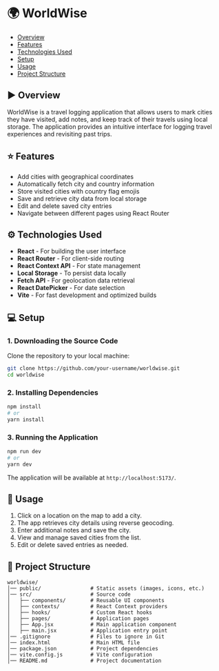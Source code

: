 # 🌍 WorldWise

- [Overview](#-overview)
- [Features](#-features)
- [Technologies Used](#-technologies-used)
- [Setup](#-setup)
- [Usage](#-usage)
- [Project Structure](#-project-structure)

## ▶ Overview

WorldWise is a travel logging application that allows users to mark cities they have visited, add notes, and keep track of their travels using local storage. The application provides an intuitive interface for logging travel experiences and revisiting past trips.

## ⭐ Features

- Add cities with geographical coordinates
- Automatically fetch city and country information
- Store visited cities with country flag emojis
- Save and retrieve city data from local storage
- Edit and delete saved city entries
- Navigate between different pages using React Router

## ⚙ Technologies Used

- **React** - For building the user interface
- **React Router** - For client-side routing
- **React Context API** - For state management
- **Local Storage** - To persist data locally
- **Fetch API** - For geolocation data retrieval
- **React DatePicker** - For date selection
- **Vite** - For fast development and optimized builds

## 💻 Setup

### 1. Downloading the Source Code

Clone the repository to your local machine:

```sh
git clone https://github.com/your-username/worldwise.git
cd worldwise
```

### 2. Installing Dependencies

```sh
npm install
# or
yarn install
```

### 3. Running the Application

```sh
npm run dev
# or
yarn dev
```

The application will be available at `http://localhost:5173/`.

## 🚀 Usage

1. Click on a location on the map to add a city.
2. The app retrieves city details using reverse geocoding.
3. Enter additional notes and save the city.
4. View and manage saved cities from the list.
5. Edit or delete saved entries as needed.

## 📂 Project Structure

```
worldwise/
│── public/                # Static assets (images, icons, etc.)
│── src/                   # Source code
│   ├── components/        # Reusable UI components
│   ├── contexts/          # React Context providers
│   ├── hooks/             # Custom React hooks
│   ├── pages/             # Application pages
│   ├── App.jsx            # Main application component
│   ├── main.jsx           # Application entry point
│── .gitignore             # Files to ignore in Git
│── index.html             # Main HTML file
│── package.json           # Project dependencies
│── vite.config.js         # Vite configuration
│── README.md              # Project documentation
```
